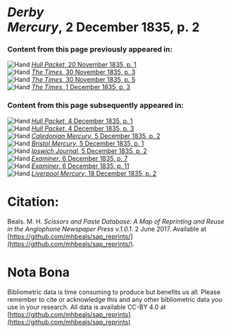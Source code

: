 # *Derby Mercury*, 2 December 1835, p. 2  
  
### Content from this page previously appeared in:  
![Hand](http://scissorsandpaste.net/wp-content/uploads/2017/06/smallhandpointer.png) [*Hull Packet*, 20 November 1835, p. 1](https://mhbeals.github.io/sap_html/Hull-Packet/Hull-Packet-20-November-1835-p-1)  
![Hand](http://scissorsandpaste.net/wp-content/uploads/2017/06/smallhandpointer.png) [*The Times*, 30 November 1835, p. 3](https://mhbeals.github.io/sap_html/The-Times/The-Times-30-November-1835-p-3)  
![Hand](http://scissorsandpaste.net/wp-content/uploads/2017/06/smallhandpointer.png) [*The Times*, 30 November 1835, p. 5](https://mhbeals.github.io/sap_html/The-Times/The-Times-30-November-1835-p-5)  
![Hand](http://scissorsandpaste.net/wp-content/uploads/2017/06/smallhandpointer.png) [*The Times*, 1 December 1835, p. 3](https://mhbeals.github.io/sap_html/The-Times/The-Times-1-December-1835-p-3)  
  
### Content from this page subsequently appeared in:  
![Hand](http://scissorsandpaste.net/wp-content/uploads/2017/06/smallhandpointer.png) [*Hull Packet*, 4 December 1835, p. 1](https://mhbeals.github.io/sap_html/Hull-Packet/Hull-Packet-4-December-1835-p-1)  
![Hand](http://scissorsandpaste.net/wp-content/uploads/2017/06/smallhandpointer.png) [*Hull Packet*, 4 December 1835, p. 3](https://mhbeals.github.io/sap_html/Hull-Packet/Hull-Packet-4-December-1835-p-3)  
![Hand](http://scissorsandpaste.net/wp-content/uploads/2017/06/smallhandpointer.png) [*Caledonian Mercury*, 5 December 1835, p. 2](https://mhbeals.github.io/sap_html/Caledonian-Mercury/Caledonian-Mercury-5-December-1835-p-2)  
![Hand](http://scissorsandpaste.net/wp-content/uploads/2017/06/smallhandpointer.png) [*Bristol Mercury*, 5 December 1835, p. 1](https://mhbeals.github.io/sap_html/Bristol-Mercury/Bristol-Mercury-5-December-1835-p-1)  
![Hand](http://scissorsandpaste.net/wp-content/uploads/2017/06/smallhandpointer.png) [*Ipswich Journal*, 5 December 1835, p. 2](https://mhbeals.github.io/sap_html/Ipswich-Journal/Ipswich-Journal-5-December-1835-p-2)  
![Hand](http://scissorsandpaste.net/wp-content/uploads/2017/06/smallhandpointer.png) [*Examiner*, 6 December 1835, p. 7](https://mhbeals.github.io/sap_html/Examiner/Examiner-6-December-1835-p-7)  
![Hand](http://scissorsandpaste.net/wp-content/uploads/2017/06/smallhandpointer.png) [*Examiner*, 6 December 1835, p. 11](https://mhbeals.github.io/sap_html/Examiner/Examiner-6-December-1835-p-11)  
![Hand](http://scissorsandpaste.net/wp-content/uploads/2017/06/smallhandpointer.png) [*Liverpool Mercury*, 18 December 1835, p. 2](https://mhbeals.github.io/sap_html/Liverpool-Mercury/Liverpool-Mercury-18-December-1835-p-2)  


# Citation: 

Beals. M. H. *Scissors and Paste Database: A Map of Reprinting and Reuse in the Anglophone Newspaper Press v.1.0.1.* 2 June 2017. Available at [https://github.com/mhbeals/sap_reprints/](https://github.com/mhbeals/sap_reprints/). 

# Nota Bona

Bibliometric data is time consuming to produce but benefits us all. Please remember to cite or acknowledge this and any other bibliometric data you use in your research. All data is available CC-BY 4.0 at [https://github.com/mhbeals/sap_reprints](https://github.com/mhbeals/sap_reprints)